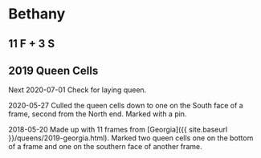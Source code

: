 # Bethany
## 11 F + 3 S
## 2019 Queen Cells

Next 2020-07-01 Check for laying queen.

2020-05-27 Culled the queen cells down to one on the South face of a frame, second from the North end.  Marked with a pin.

2018-05-20 Made up with 11 frames from [Georgia]({{ site.baseurl }}/queens/2019-georgia.html).  Marked two queen cells one on the bottom of a frame and one on the southern face of another frame.
